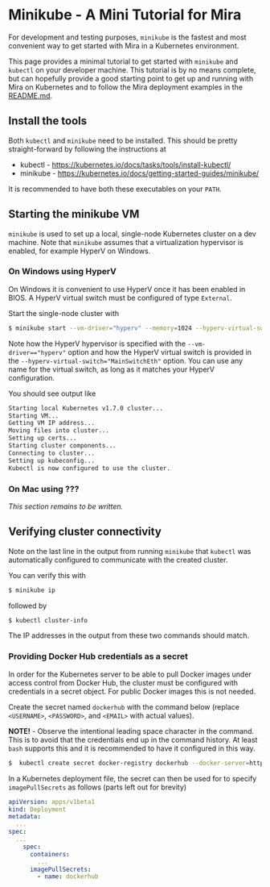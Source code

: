 # Minikube - A Mini Tutorial for Mira

For development and testing purposes, `minikube` is the fastest and most convenient way to get started with Mira in a Kubernetes environment.

This page provides a minimal tutorial to get started with `minikube` and `kubectl` on your developer machine. This tutorial is by no means complete, but can hopefully provide a good starting point to get up and running with Mira on Kubernetes and to follow the Mira deployment examples in the [README.md](../README.md).

## Install the tools

Both `kubectl` and `minikube` need to be installed. This should be pretty straight-forward by following the instructions at

- kubectl - https://kubernetes.io/docs/tasks/tools/install-kubectl/
- minikube - https://kubernetes.io/docs/getting-started-guides/minikube/

It is recommended to have both these executables on your `PATH`.

## Starting the minikube VM

`minikube` is used to set up a local, single-node Kubernetes cluster on a dev machine. Note that `minikube` assumes that a virtualization hypervisor is enabled, for example HyperV on Windows.

### On Windows using HyperV

On Windows it is convenient to use HyperV once it has been enabled in BIOS. A HyperV virtual switch must be configured of type `External`.

Start the single-node cluster with

```sh
$ minikube start --vm-driver="hyperv" --memory=1024 --hyperv-virtual-switch="MainSwitchEth"
```

Note how the HyperV hypervisor is specified with the `--vm-driver=="hyperv"` option and how the HyperV virtual switch is provided in the `--hyperv-virtual-switch="MainSwitchEth"` option. You can use any name for the virtual switch, as long as it matches your HyperV configuration.

You should see output like

```sh
Starting local Kubernetes v1.7.0 cluster...
Starting VM...
Getting VM IP address...
Moving files into cluster...
Setting up certs...
Starting cluster components...
Connecting to cluster...
Setting up kubeconfig...
Kubectl is now configured to use the cluster.
```

### On Mac using ???

_This section remains to be written._

## Verifying cluster connectivity

Note on the last line in the output from running `minikube` that `kubectl` was automatically configured to communicate with the created cluster.

You can verify this with

```sh
$ minikube ip
```

followed by

```sh
$ kubectl cluster-info
```

The IP addresses in the output from these two commands should match.

### Providing Docker Hub credentials as a secret

In order for the Kubernetes server to be able to pull Docker images under access control from Docker Hub, the cluster must be configured with credentials in a secret object. For public Docker images this is not needed.

Create the secret named `dockerhub` with the command below (replace `<USERNAME>`, `<PASSWORD>`, and `<EMAIL>` with actual values).

**NOTE!** - Observe the intentional leading space character in the command. This is to avoid that the credentials end up in the command history. At least `bash` supports this and it is recommended to have it configured in this way.

```sh
$  kubectl create secret docker-registry dockerhub --docker-server=https://index.docker.io/v1/ --docker-username=<USERNAME> --docker-password=<PASSWORD> --docker-email=<EMAIL>
```

In a Kubernetes deployment file, the secret can then be used for to specify `imagePullSecrets` as follows (parts left out for brevity)

```yaml
apiVersion: apps/v1beta1
kind: Deployment
metadata:
  ...
spec:
  ...
    spec:
      containers:
        ...
      imagePullSecrets:
        - name: dockerhub
```
